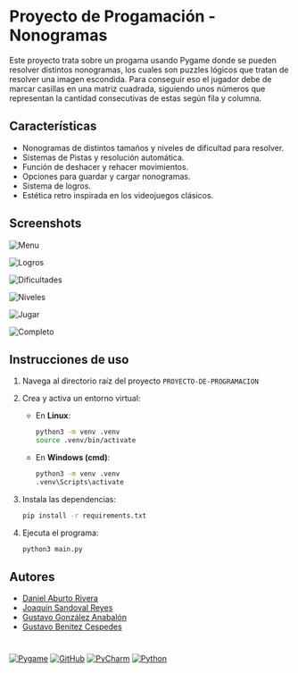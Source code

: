 # Proyecto de Progamación - Nonogramas
Este proyecto trata sobre un progama usando Pygame donde se pueden resolver distintos nonogramas, los cuales son 
puzzles lógicos que tratan de resolver una imagen escondida. Para conseguir eso el jugador debe de marcar casillas
en una matriz cuadrada, siguiendo unos números que representan la cantidad consecutivas de estas según fila y columna.

## Características
- Nonogramas de distintos tamaños y niveles de dificultad para resolver.
- Sistemas de Pistas y resolución automática.
- Función de deshacer y rehacer movimientos.
- Opciones para guardar y cargar nonogramas.
- Sistema de logros.
- Estética retro inspirada en los videojuegos clásicos.

## Screenshots
![Menu](README/menú.png)

![Logros](README/Logros.png)

![Dificultades](README/Dificultad.png)

![Niveles](README/Niveles.png)

![Jugar](README/Ventana_jugar.png)

![Completo](README/NivelCompleto.png)



## Instrucciones de uso
1. Navega al directorio raíz del proyecto `PROYECTO-DE-PROGRAMACION` 

2. Crea y activa un entorno virtual:
   - En **Linux**:
     ```bash
     python3 -m venv .venv
     source .venv/bin/activate
     ```
   - En **Windows (cmd)**:
     ```bash
     python3 -m venv .venv
     .venv\Scripts\activate
     ```
3. Instala las dependencias:
   ```bash
   pip install -r requirements.txt

4. Ejecuta el programa:
    ```bash
    python3 main.py
   
## Autores
- [Daniel Aburto Rivera](https://github.com/daaburto)
- [Joaquín Sandoval Reyes](https://github.com/joaqsandoval04)
- [Gustavo González Anabalón](https://github.com/SkullKarl)
- [Gustavo Benitez Cespedes](https://github.com/D34dcru1s3r)

# 
[![Pygame](https://www.pygame.org/docs/_static/pygame_tiny.png)](https://www.pygame.org/docs/)
[![GitHub](https://skillicons.dev/icons?i=github)](https://skillicons.dev)
[![PyCharm](https://skillicons.dev/icons?i=pycharm)](https://skillicons.dev)
[![Python](https://skillicons.dev/icons?i=python)](https://skillicons.dev)


